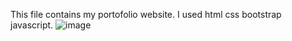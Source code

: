 This file contains my portofolio website. I used html css bootstrap javascript.
![image](https://github.com/user-attachments/assets/64734af3-9893-41b1-a64a-6ce13d21df2d)
